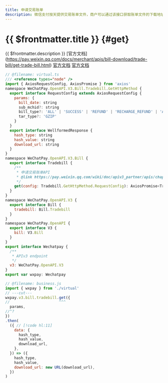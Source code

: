 ```yaml
---
title: 申请交易账单
description: 微信支付按天提供交易账单文件，商户可以通过该接口获取账单文件的下载地址。文件内包含交易相关的金额、时间、营销等信息，供商户核对订单、退款、银行到账等情况。
---
```


# {{ $frontmatter.title }} {#get}

{{ $frontmatter.description }}  [官方文档]
(https://pay.weixin.qq.com/docs/merchant/apis/bill-download/trade-bill/get-trade-bill.html) [官方文档](https://pay.weixin.qq.com/docs/partner/apis/bill-download/trade-bill/get-trade-bill.html) [官方文档](https://pay.weixin.qq.com/wiki/doc/apiv3_partner/apis/chapter7_9_1.shtml)

```js twoslash
// @filename: virtual.ts
/// <reference types="node" />
import { AxiosRequestConfig, AxiosPromise } from 'axios'
namespace WeChatPay.OpenAPI.V3.Bill.Tradebill.GetHttpMethod {
  export interface RequestConfig extends AxiosRequestConfig {
    params: {
      bill_date: string
      sub_mchid?: string
      bill_type?: 'ALL' | 'SUCCESS' | 'REFUND' | 'RECHARGE_REFUND' | 'ALL_SPECIAL' | 'SUC_SPECIAL' | 'REF_SPECIAL'
      tar_type?: 'GZIP'
    }
  }
  export interface WellformedResponse {
    hash_type: string
    hash_value: string
    download_url: string
  }
}
namespace WeChatPay.OpenAPI.V3.Bill {
  export interface Tradebill {
    /**
     * 申请交易账单API
     * @link https://pay.weixin.qq.com/wiki/doc/apiv3_partner/apis/chapter7_9_1.shtml
     */
    get(config: Tradebill.GetHttpMethod.RequestConfig): AxiosPromise<Tradebill.GetHttpMethod.WellformedResponse>
  }
}
namespace WeChatPay.OpenAPI.V3 {
  export interface Bill {
    tradebill: Bill.Tradebill
  }
}
namespace WeChatPay.OpenAPI {
  export interface V3 {
    bill: V3.Bill
  }
}
export interface Wechatpay {
  /**
   * APIv3 endpoint
   */
  v3: WeChatPay.OpenAPI.V3
}
export var wxpay: Wechatpay

// @filename: business.js
import { wxpay } from './virtual'
// ---cut---
wxpay.v3.bill.tradebill.get({
//                      ^^^
  params,
//^?
})
.then(
  ({ // [!code hl:11]
    data: {
      hash_type,
      hash_value,
      download_url,
    },
  }) => ({
    hash_type,
    hash_value,
    download_url: new URL(download_url),
  })
)
```

